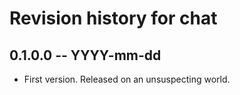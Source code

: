 # Revision history for chat

## 0.1.0.0 -- YYYY-mm-dd

* First version. Released on an unsuspecting world.
